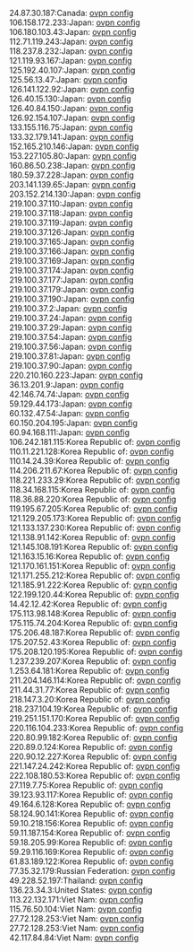 24.87.30.187:Canada: [ovpn config](vpn/24_87_30_187.ovpn)  
106.158.172.233:Japan: [ovpn config](vpn/106_158_172_233.ovpn)  
106.180.103.43:Japan: [ovpn config](vpn/106_180_103_43.ovpn)  
112.71.119.243:Japan: [ovpn config](vpn/112_71_119_243.ovpn)  
118.237.8.232:Japan: [ovpn config](vpn/118_237_8_232.ovpn)  
121.119.93.167:Japan: [ovpn config](vpn/121_119_93_167.ovpn)  
125.192.40.107:Japan: [ovpn config](vpn/125_192_40_107.ovpn)  
125.56.13.47:Japan: [ovpn config](vpn/125_56_13_47.ovpn)  
126.141.122.92:Japan: [ovpn config](vpn/126_141_122_92.ovpn)  
126.40.15.130:Japan: [ovpn config](vpn/126_40_15_130.ovpn)  
126.40.84.150:Japan: [ovpn config](vpn/126_40_84_150.ovpn)  
126.92.154.107:Japan: [ovpn config](vpn/126_92_154_107.ovpn)  
133.155.116.75:Japan: [ovpn config](vpn/133_155_116_75.ovpn)  
133.32.179.141:Japan: [ovpn config](vpn/133_32_179_141.ovpn)  
152.165.210.146:Japan: [ovpn config](vpn/152_165_210_146.ovpn)  
153.227.105.80:Japan: [ovpn config](vpn/153_227_105_80.ovpn)  
160.86.50.238:Japan: [ovpn config](vpn/160_86_50_238.ovpn)  
180.59.37.228:Japan: [ovpn config](vpn/180_59_37_228.ovpn)  
203.141.139.65:Japan: [ovpn config](vpn/203_141_139_65.ovpn)  
203.152.214.130:Japan: [ovpn config](vpn/203_152_214_130.ovpn)  
219.100.37.110:Japan: [ovpn config](vpn/219_100_37_110.ovpn)  
219.100.37.118:Japan: [ovpn config](vpn/219_100_37_118.ovpn)  
219.100.37.119:Japan: [ovpn config](vpn/219_100_37_119.ovpn)  
219.100.37.126:Japan: [ovpn config](vpn/219_100_37_126.ovpn)  
219.100.37.165:Japan: [ovpn config](vpn/219_100_37_165.ovpn)  
219.100.37.166:Japan: [ovpn config](vpn/219_100_37_166.ovpn)  
219.100.37.169:Japan: [ovpn config](vpn/219_100_37_169.ovpn)  
219.100.37.174:Japan: [ovpn config](vpn/219_100_37_174.ovpn)  
219.100.37.177:Japan: [ovpn config](vpn/219_100_37_177.ovpn)  
219.100.37.179:Japan: [ovpn config](vpn/219_100_37_179.ovpn)  
219.100.37.190:Japan: [ovpn config](vpn/219_100_37_190.ovpn)  
219.100.37.2:Japan: [ovpn config](vpn/219_100_37_2.ovpn)  
219.100.37.24:Japan: [ovpn config](vpn/219_100_37_24.ovpn)  
219.100.37.29:Japan: [ovpn config](vpn/219_100_37_29.ovpn)  
219.100.37.54:Japan: [ovpn config](vpn/219_100_37_54.ovpn)  
219.100.37.56:Japan: [ovpn config](vpn/219_100_37_56.ovpn)  
219.100.37.81:Japan: [ovpn config](vpn/219_100_37_81.ovpn)  
219.100.37.90:Japan: [ovpn config](vpn/219_100_37_90.ovpn)  
220.210.160.223:Japan: [ovpn config](vpn/220_210_160_223.ovpn)  
36.13.201.9:Japan: [ovpn config](vpn/36_13_201_9.ovpn)  
42.146.74.74:Japan: [ovpn config](vpn/42_146_74_74.ovpn)  
59.129.44.173:Japan: [ovpn config](vpn/59_129_44_173.ovpn)  
60.132.47.54:Japan: [ovpn config](vpn/60_132_47_54.ovpn)  
60.150.204.195:Japan: [ovpn config](vpn/60_150_204_195.ovpn)  
60.94.168.111:Japan: [ovpn config](vpn/60_94_168_111.ovpn)  
106.242.181.115:Korea Republic of: [ovpn config](vpn/106_242_181_115.ovpn)  
110.11.221.128:Korea Republic of: [ovpn config](vpn/110_11_221_128.ovpn)  
110.14.24.39:Korea Republic of: [ovpn config](vpn/110_14_24_39.ovpn)  
114.206.211.67:Korea Republic of: [ovpn config](vpn/114_206_211_67.ovpn)  
118.221.233.29:Korea Republic of: [ovpn config](vpn/118_221_233_29.ovpn)  
118.34.168.115:Korea Republic of: [ovpn config](vpn/118_34_168_115.ovpn)  
118.36.88.220:Korea Republic of: [ovpn config](vpn/118_36_88_220.ovpn)  
119.195.67.205:Korea Republic of: [ovpn config](vpn/119_195_67_205.ovpn)  
121.129.205.173:Korea Republic of: [ovpn config](vpn/121_129_205_173.ovpn)  
121.133.137.230:Korea Republic of: [ovpn config](vpn/121_133_137_230.ovpn)  
121.138.91.142:Korea Republic of: [ovpn config](vpn/121_138_91_142.ovpn)  
121.145.108.191:Korea Republic of: [ovpn config](vpn/121_145_108_191.ovpn)  
121.163.15.16:Korea Republic of: [ovpn config](vpn/121_163_15_16.ovpn)  
121.170.161.151:Korea Republic of: [ovpn config](vpn/121_170_161_151.ovpn)  
121.171.255.212:Korea Republic of: [ovpn config](vpn/121_171_255_212.ovpn)  
121.185.91.222:Korea Republic of: [ovpn config](vpn/121_185_91_222.ovpn)  
122.199.120.44:Korea Republic of: [ovpn config](vpn/122_199_120_44.ovpn)  
14.42.12.42:Korea Republic of: [ovpn config](vpn/14_42_12_42.ovpn)  
175.113.98.148:Korea Republic of: [ovpn config](vpn/175_113_98_148.ovpn)  
175.115.74.204:Korea Republic of: [ovpn config](vpn/175_115_74_204.ovpn)  
175.206.48.187:Korea Republic of: [ovpn config](vpn/175_206_48_187.ovpn)  
175.207.52.43:Korea Republic of: [ovpn config](vpn/175_207_52_43.ovpn)  
175.208.120.195:Korea Republic of: [ovpn config](vpn/175_208_120_195.ovpn)  
1.237.239.207:Korea Republic of: [ovpn config](vpn/1_237_239_207.ovpn)  
1.253.64.181:Korea Republic of: [ovpn config](vpn/1_253_64_181.ovpn)  
211.204.146.114:Korea Republic of: [ovpn config](vpn/211_204_146_114.ovpn)  
211.44.31.77:Korea Republic of: [ovpn config](vpn/211_44_31_77.ovpn)  
218.147.3.20:Korea Republic of: [ovpn config](vpn/218_147_3_20.ovpn)  
218.237.104.19:Korea Republic of: [ovpn config](vpn/218_237_104_19.ovpn)  
219.251.151.170:Korea Republic of: [ovpn config](vpn/219_251_151_170.ovpn)  
220.116.104.233:Korea Republic of: [ovpn config](vpn/220_116_104_233.ovpn)  
220.80.99.182:Korea Republic of: [ovpn config](vpn/220_80_99_182.ovpn)  
220.89.0.124:Korea Republic of: [ovpn config](vpn/220_89_0_124.ovpn)  
220.90.12.227:Korea Republic of: [ovpn config](vpn/220_90_12_227.ovpn)  
221.147.24.242:Korea Republic of: [ovpn config](vpn/221_147_24_242.ovpn)  
222.108.180.53:Korea Republic of: [ovpn config](vpn/222_108_180_53.ovpn)  
27.119.7.75:Korea Republic of: [ovpn config](vpn/27_119_7_75.ovpn)  
39.123.93.117:Korea Republic of: [ovpn config](vpn/39_123_93_117.ovpn)  
49.164.6.128:Korea Republic of: [ovpn config](vpn/49_164_6_128.ovpn)  
58.124.90.141:Korea Republic of: [ovpn config](vpn/58_124_90_141.ovpn)  
59.10.218.156:Korea Republic of: [ovpn config](vpn/59_10_218_156.ovpn)  
59.11.187.154:Korea Republic of: [ovpn config](vpn/59_11_187_154.ovpn)  
59.18.205.99:Korea Republic of: [ovpn config](vpn/59_18_205_99.ovpn)  
59.29.116.169:Korea Republic of: [ovpn config](vpn/59_29_116_169.ovpn)  
61.83.189.122:Korea Republic of: [ovpn config](vpn/61_83_189_122.ovpn)  
77.35.32.179:Russian Federation: [ovpn config](vpn/77_35_32_179.ovpn)  
49.228.52.197:Thailand: [ovpn config](vpn/49_228_52_197.ovpn)  
136.23.34.3:United States: [ovpn config](vpn/136_23_34_3.ovpn)  
113.22.132.171:Viet Nam: [ovpn config](vpn/113_22_132_171.ovpn)  
115.76.50.104:Viet Nam: [ovpn config](vpn/115_76_50_104.ovpn)  
27.72.128.253:Viet Nam: [ovpn config](vpn/27_72_128_253.ovpn)  
27.72.128.253:Viet Nam: [ovpn config](vpn/27_72_128_253.ovpn)  
42.117.84.84:Viet Nam: [ovpn config](vpn/42_117_84_84.ovpn)  
